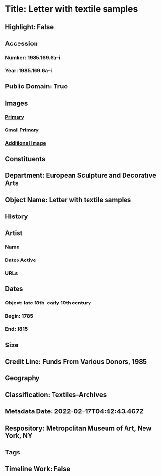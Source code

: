 # Title: Letter with textile samples
## Highlight: False
## Accession
### Number: 1985.169.6a–i
### Year: 1985.169.6a–i
## Public Domain: True
## Images
### [Primary](https://images.metmuseum.org/CRDImages/es/original/DP7463.jpg)
### [Small Primary](https://images.metmuseum.org/CRDImages/es/web-large/DP7463.jpg)
### [Additional Image](https://images.metmuseum.org/CRDImages/es/original/DP7464.jpg)
## Constituents
## Department: European Sculpture and Decorative Arts
## Object Name: Letter with textile samples
## History
## Artist
### Name
### Dates Active
### URLs
## Dates
### Object: late 18th–early 19th century
### Begin: 1785
### End: 1815
## Size
## Credit Line: Funds From Various Donors, 1985
## Geography
## Classification: Textiles-Archives
## Metadata Date: 2022-02-17T04:42:43.467Z
## Respository: Metropolitan Museum of Art, New York, NY
## Tags
## Timeline Work: False